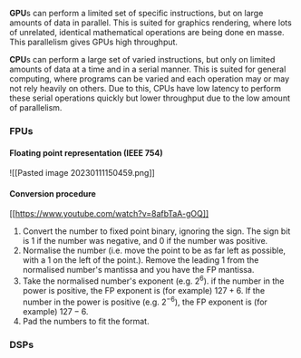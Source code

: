 **GPU**s can perform a limited set of specific instructions, but on large amounts of data in parallel. This is suited for graphics rendering, where lots of unrelated, identical mathematical operations are being done en masse. This parallelism gives GPUs high throughput.

**CPU**s can perform a large set of varied instructions, but only on limited amounts of data at a time and in a serial manner. This is suited for general computing, where programs can be varied and each operation may or may not rely heavily on others. Due to this, CPUs have low latency to perform these serial operations quickly but lower throughput due to the low amount of parallelism.

### FPUs
#### Floating point representation (IEEE 754)
![[Pasted image 20230111150459.png]]

#### Conversion procedure
[[https://www.youtube.com/watch?v=8afbTaA-gOQ]]
1. Convert the number to fixed point binary, ignoring the sign. The sign bit is 1 if the number was negative, and 0 if the number was positive.
2. Normalise the number (i.e. move the point to be as far left as possible, with a 1 on the left of the point.). Remove the leading 1 from the normalised number's mantissa and you have the FP mantissa.
3. Take the normalised number's exponent (e.g. $2^6$). if the number in the power is positive, the FP exponent is (for example) $127 + 6$. If the number in the power is positive (e.g. $2^{-6}$), the FP exponent is (for example) $127 - 6$.
4. Pad the numbers to fit the format.

### DSPs
